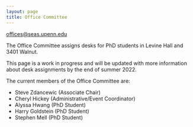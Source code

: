 ```yaml
---
layout: page
title: Office Committee
---
```


[offices@seas.upenn.edu](mailto:offices@seas.upenn.edu)

The Office Committee assigns desks for PhD students in Levine Hall and 3401 
Walnut.

This page is a work in progress and will be updated with more information about 
desk assignments by the end of summer 2022.

The current members of the Office Committee are:

- Steve Zdancewic (Associate Chair)
- Cheryl Hickey (Administrative/Event Coordinator)
- Alyssa Hwang (PhD Student)
- Harry Goldstein (PhD Student)
- Stephen Mell (PhD Student)